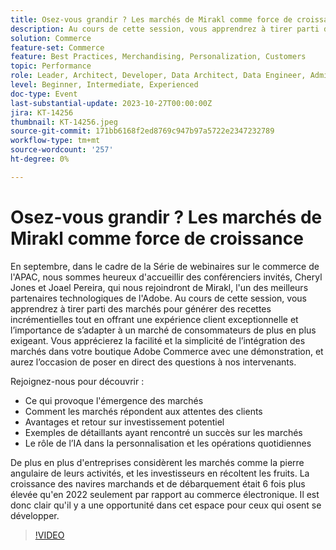 ```yaml
---
title: Osez-vous grandir ? Les marchés de Mirakl comme force de croissance
description: Au cours de cette session, vous apprendrez à tirer parti des marchés pour générer des recettes incrémentielles tout en offrant une expérience client exceptionnelle et l’importance de s’adapter à un marché de consommateurs de plus en plus exigeant. Le rôle de l’IA dans la personnalisation ainsi que dans les opérations quotidiennes. De plus en plus d'entreprises considèrent les marchés comme la pierre angulaire stratégique de leurs activités.
solution: Commerce
feature-set: Commerce
feature: Best Practices, Merchandising, Personalization, Customers
topic: Performance
role: Leader, Architect, Developer, Data Architect, Data Engineer, Admin, User
level: Beginner, Intermediate, Experienced
doc-type: Event
last-substantial-update: 2023-10-27T00:00:00Z
jira: KT-14256
thumbnail: KT-14256.jpeg
source-git-commit: 171bb6168f2ed8769c947b97a5722e2347232789
workflow-type: tm+mt
source-wordcount: '257'
ht-degree: 0%

---
```



# Osez-vous grandir ? Les marchés de Mirakl comme force de croissance

En septembre, dans le cadre de la Série de webinaires sur le commerce de l&#39;APAC, nous sommes heureux d&#39;accueillir des conférenciers invités, Cheryl Jones et Joael Pereira, qui nous rejoindront de Mirakl, l&#39;un des meilleurs partenaires technologiques de l&#39;Adobe. Au cours de cette session, vous apprendrez à tirer parti des marchés pour générer des recettes incrémentielles tout en offrant une expérience client exceptionnelle et l’importance de s’adapter à un marché de consommateurs de plus en plus exigeant. Vous apprécierez la facilité et la simplicité de l’intégration des marchés dans votre boutique Adobe Commerce avec une démonstration, et aurez l’occasion de poser en direct des questions à nos intervenants.

Rejoignez-nous pour découvrir :

* Ce qui provoque l&#39;émergence des marchés
* Comment les marchés répondent aux attentes des clients
* Avantages et retour sur investissement potentiel
* Exemples de détaillants ayant rencontré un succès sur les marchés
* Le rôle de l’IA dans la personnalisation et les opérations quotidiennes

De plus en plus d&#39;entreprises considèrent les marchés comme la pierre angulaire de leurs activités, et les investisseurs en récoltent les fruits. La croissance des navires marchands et de débarquement était 6 fois plus élevée qu&#39;en 2022 seulement par rapport au commerce électronique. Il est donc clair qu&#39;il y a une opportunité dans cet espace pour ceux qui osent se développer.

>[!VIDEO](https://video.tv.adobe.com/v/3425190/?learn=on)